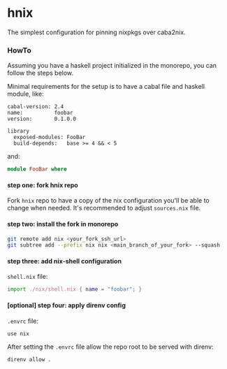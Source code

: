 # hnix

The simplest configuration for pinning nixpkgs over caba2nix.

### HowTo

Assuming you have a haskell project initialized in the monorepo, you can follow the steps below.

Minimal requirements for the setup is to have a cabal file and haskell module, like:

```cabal
cabal-version: 2.4
name:          foobar
version:       0.1.0.0

library
  exposed-modules: FooBar
  build-depends:   base >= 4 && < 5
```

and:

```haskell
module FooBar where
```

#### step one: fork hnix repo

Fork `hnix` repo to have a copy of the nix configuration you'll be able to change when needed. It's recommended to adjust `sources.nix` file.

#### step two: install the fork in monorepo

```bash
git remote add nix <your_fork_ssh_url>
git subtree add --prefix nix nix <main_branch_of_your_fork> --squash
```

#### step three: add nix-shell configuration

`shell.nix` file:

```nix
import ./nix/shell.nix { name = "foobar"; }
```

#### [optional] step four: apply direnv config

`.envrc` file:

```bash
use nix
```

After setting the `.envrc` file allow the repo root to be served with direnv:

```bash
direnv allow .
```
